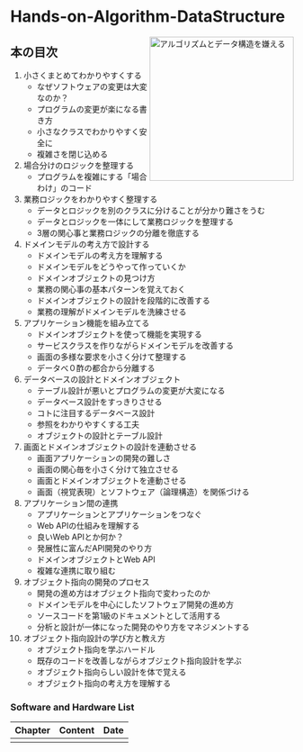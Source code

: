 # Hands-on-Algorithm-DataStructure

<a href="https://www.amazon.co.jp/%E7%8F%BE%E5%A0%B4%E3%81%A7%E5%BD%B9%E7%AB%8B%E3%81%A4%E3%82%B7%E3%82%B9%E3%83%86%E3%83%A0%E8%A8%AD%E8%A8%88%E3%81%AE%E5%8E%9F%E5%89%87-%E5%A4%89%E6%9B%B4%E3%82%92%E6%A5%BD%E3%81%A7%E5%AE%89%E5%85%A8%E3%81%AB%E3%81%99%E3%82%8B%E3%82%AA%E3%83%96%E3%82%B8%E3%82%A7%E3%82%AF%E3%83%88%E6%8C%87%E5%90%91%E3%81%AE%E5%AE%9F%E8%B7%B5%E6%8A%80%E6%B3%95-%E5%A2%97%E7%94%B0-%E4%BA%A8/dp/477419087X">
<img src="https://images-na.ssl-images-amazon.com/images/I/51fm-EVWsnL._SX351_BO1,204,203,200_.jpg" alt="アルゴリズムとデータ構造を嫌える" height="256px" align="right">
</a>


## 本の目次

1. 小さくまとめてわかりやすくする
    - なぜソフトウェアの変更は大変なのか？
    - プログラムの変更が楽になる書き方
    - 小さなクラスでわかりやすく安全に
    - 複雑さを閉じ込める
2. 場合分けのロジックを整理する
    - プログラムを複雑にする「場合わけ」のコード
3. 業務ロジックをわかりやすく整理する
    - データとロジックを別のクラスに分けることが分かり難さをうむ
    - データとロジックを一体にして業務ロジックを整理する
    - 3層の関心事と業務ロジックの分離を徹底する
4. ドメインモデルの考え方で設計する
    - ドメインモデルの考え方を理解する
    - ドメインモデルをどうやって作っていくか
    - ドメインオブジェクトの見つけ方
    - 業務の関心事の基本パターンを覚えておく
    - ドメインオブジェクトの設計を段階的に改善する
    - 業務の理解がドメインモデルを洗練させる
5. アプリケーション機能を組み立てる
    - ドメインオブジェクトを使って機能を実現する
    - サービスクラスを作りながらドメインモデルを改善する
    - 画面の多様な要求を小さく分けて整理する
    - データべ０酢の都合から分離する
6. データベースの設計とドメインオブジェクト
    - テーブル設計が悪いとプログラムの変更が大変になる
    - データベース設計をすっきりさせる
    - コトに注目するデータベース設計
    - 参照をわかりやすくする工夫
    - オブジェクトの設計とテーブル設計
7. 画面とドメインオブジェクトの設計を連動させる
    - 画面アプリケーションの開発の難しさ
    - 画面の関心毎を小さく分けて独立させる
    - 画面とドメインオブジェクトを連動させる
    - 画面（視覚表現）とソフトウェア（論理構造）を関係づける
8. アプリケーション間の連携
    - アプリケーションとアプリケーションをつなぐ
    - Web APIの仕組みを理解する
    - 良いWeb APIとか何か？
    - 発展性に富んだAPI開発のやり方
    - ドメインオブジェクトとWeb API
    - 複雑な連携に取り組む
9. オブジェクト指向の開発のプロセス
    - 開発の進め方はオブジェクト指向で変わったのか
    - ドメインモデルを中心にしたソフトウェア開発の進め方
    - ソースコードを第1級のドキュメントとして活用する
    - 分析と設計が一体になった開発のやり方をマネジメントする
10. オブジェクト指向設計の学び方と教え方
    - オブジェクト指向を学ぶハードル
    - 既存のコードを改善しながらオブジェクト指向設計を学ぶ
    - オブジェクト指向らしい設計を体で覚える
    - オブジェクト指向の考え方を理解する


### Software and Hardware List

| Chapter  | Content                     | Date                        |
| -------- | -------------------------------------- | -----------------------------------|
|||